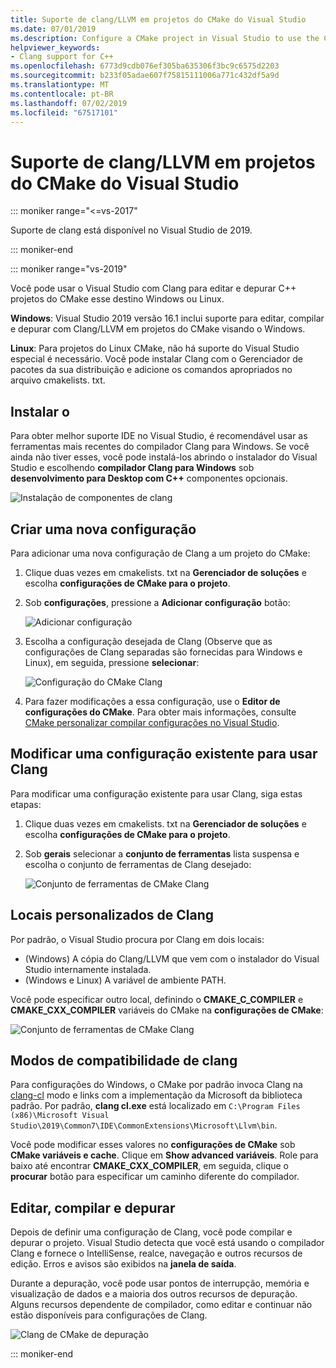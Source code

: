 ```yaml
---
title: Suporte de clang/LLVM em projetos do CMake do Visual Studio
ms.date: 07/01/2019
ms.description: Configure a CMake project in Visual Studio to use the Clang/LLVM toolchain.
helpviewer_keywords:
- Clang support for C++
ms.openlocfilehash: 6773d9cdb076ef305ba635306f3bc9c6575d2203
ms.sourcegitcommit: b233f05adae607f75815111006a771c432df5a9d
ms.translationtype: MT
ms.contentlocale: pt-BR
ms.lasthandoff: 07/02/2019
ms.locfileid: "67517101"
---
```

# <a name="clangllvm-support-in-visual-studio-cmake-projects"></a>Suporte de clang/LLVM em projetos do CMake do Visual Studio

::: moniker range="<=vs-2017"

Suporte de clang está disponível no Visual Studio de 2019.

::: moniker-end

::: moniker range="vs-2019"

Você pode usar o Visual Studio com Clang para editar e depurar C++ projetos do CMake esse destino Windows ou Linux.

**Windows**: Visual Studio 2019 versão 16.1 inclui suporte para editar, compilar e depurar com Clang/LLVM em projetos do CMake visando o Windows. 

**Linux**: Para projetos do Linux CMake, não há suporte do Visual Studio especial é necessário. Você pode instalar Clang com o Gerenciador de pacotes da sua distribuição e adicione os comandos apropriados no arquivo cmakelists. txt.

## <a name="install"></a>Instalar o

Para obter melhor suporte IDE no Visual Studio, é recomendável usar as ferramentas mais recentes do compilador Clang para Windows. Se você ainda não tiver esses, você pode instalá-los abrindo o instalador do Visual Studio e escolhendo **compilador Clang para Windows** sob **desenvolvimento para Desktop com C++**  componentes opcionais.

![Instalação de componentes de clang](media/clang-install-vs2019.png)

## <a name="create-a-new-configuration"></a>Criar uma nova configuração

Para adicionar uma nova configuração de Clang a um projeto do CMake:

1. Clique duas vezes em cmakelists. txt na **Gerenciador de soluções** e escolha **configurações de CMake para o projeto**.

1. Sob **configurações**, pressione a **Adicionar configuração** botão:

   ![Adicionar configuração](media/cmake-add-config-icon.png)

1. Escolha a configuração desejada de Clang (Observe que as configurações de Clang separadas são fornecidas para Windows e Linux), em seguida, pressione **selecionar**:

   ![Configuração do CMake Clang](media/cmake-clang-configuration.png)

1. Para fazer modificações a essa configuração, use o **Editor de configurações do CMake**. Para obter mais informações, consulte [CMake personalizar compilar configurações no Visual Studio](customize-cmake-settings.md).

## <a name="modify-an-existing-configuration-to-use-clang"></a>Modificar uma configuração existente para usar Clang

Para modificar uma configuração existente para usar Clang, siga estas etapas:

1. Clique duas vezes em cmakelists. txt na **Gerenciador de soluções** e escolha **configurações de CMake para o projeto**.

1. Sob **gerais** selecionar a **conjunto de ferramentas** lista suspensa e escolha o conjunto de ferramentas de Clang desejado:

   ![Conjunto de ferramentas de CMake Clang](media/cmake-clang-toolset.png)

## <a name="custom-clang-locations"></a>Locais personalizados de Clang

Por padrão, o Visual Studio procura por Clang em dois locais:

- (Windows) A cópia do Clang/LLVM que vem com o instalador do Visual Studio internamente instalada.
- (Windows e Linux) A variável de ambiente PATH.

Você pode especificar outro local, definindo o **CMAKE_C_COMPILER** e **CMAKE_CXX_COMPILER** variáveis do CMake na **configurações de CMake**:

![Conjunto de ferramentas de CMake Clang](media/clang-location-cmake.png)

## <a name="clang-compatibility-modes"></a>Modos de compatibilidade de clang

Para configurações do Windows, o CMake por padrão invoca Clang na [clang-cl](https://llvm.org/devmtg/2014-04/PDFs/Talks/clang-cl.pdf) modo e links com a implementação da Microsoft da biblioteca padrão. Por padrão, **clang cl.exe** está localizado em `C:\Program Files (x86)\Microsoft Visual Studio\2019\Common7\IDE\CommonExtensions\Microsoft\Llvm\bin`.

 Você pode modificar esses valores no **configurações de CMake** sob **CMake variáveis e cache**. Clique em **Show advanced variáveis**. Role para baixo até encontrar **CMAKE_CXX_COMPILER**, em seguida, clique o **procurar** botão para especificar um caminho diferente do compilador.

## <a name="edit-build-and-debug"></a>Editar, compilar e depurar

Depois de definir uma configuração de Clang, você pode compilar e depurar o projeto. Visual Studio detecta que você está usando o compilador Clang e fornece o IntelliSense, realce, navegação e outros recursos de edição. Erros e avisos são exibidos na **janela de saída**.

Durante a depuração, você pode usar pontos de interrupção, memória e visualização de dados e a maioria dos outros recursos de depuração. Alguns recursos dependente de compilador, como editar e continuar não estão disponíveis para configurações de Clang.

![Clang de CMake de depuração](media/clang-debug-visualize.png)

::: moniker-end
